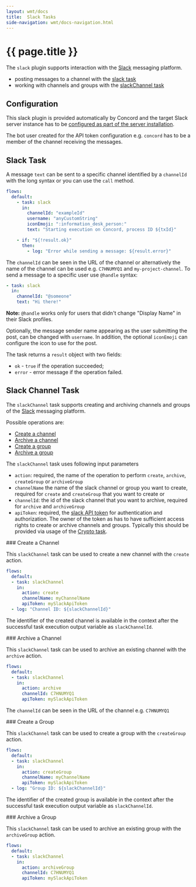 ```yaml
---
layout: wmt/docs
title:  Slack Tasks
side-navigation: wmt/docs-navigation.html
---
```


# {{ page.title }}

The `slack` plugin supports interaction with the [Slack](https://slack.com/)
messaging platform.

- posting messages to a channel with the [slack task](#slack)
- working with channels and groups with the [slackChannel task](#slack-channel)

## Configuration

This slack plugin is provided automatically by Concord and the target Slack server
instance has to be
[configured as part of the server installation](../getting-started/configuration.html#slack).

The bot user created for the API token configuration e.g. `concord` has to be a
member of the channel receiving the messages.

<a name="slack"/>

## Slack Task

A message `text` can be sent to a specific channel identified by a `channelId`
with the long syntax or you can use the `call` method.

```yaml
flows:
  default:
    - task: slack
      in:
        channelId: "exampleId"
        username: "anyCustomString"
        iconEmoji: ":information_desk_person:"
        text: "Starting execution on Concord, process ID ${txId}"

    - if: "${!result.ok}"
      then:
        - log: "Error while sending a message: ${result.error}"
```

The `channelId` can be seen in the URL of the channel or alternatively the name
of the channel can be used e.g. `C7HNUMYQ1` and `my-project-channel`. To send a
message to a specific user use `@handle` syntax:

```yaml
- task: slack
  in:
    channelId: "@someone"
    text: "Hi there!"
```

**Note:** `@handle` works only for users that didn't change "Display Name" in
their Slack profiles.

Optionally, the message sender name appearing as the user submitting the post,
can be changed with `username`.  In addition, the optional `iconEmoji` can
configure the icon to use for the post.

The task returns a `result` object with two fields:
- `ok` - `true` if the operation succeeded;
- `error` - error message if the operation failed.

## Slack Channel Task

The `slackChannel` task supports creating and archiving channels and groups of the
[Slack](https://slack.com/) messaging platform.

Possible operations are:

- [Create a channel](#create)
- [Archive a channel](#archive)
- [Create a group](#create-group)
- [Archive a group](#archive-group)

The `slackChannel` task uses following input parameters

- `action`: required, the name of the operation to perform `create`, `archive`,
  `createGroup` or `archiveGroup`
- `channelName` the name of the slack channel or group you want to create,
  required for `create` and `createGroup` that you want to create or
- `channelId`: the id of the slack channel that you want to archive, required
  for `archive` and `archiveGroup`
- `apiToken`: required, the
  [slack API token](https://api.slack.com/custom-integrations/legacy-tokens) for
  authentication and authorization. The owner of the token as has to have
  sufficient access rights to create or archive channels and groups. Typically
  this should be provided via usage of the [Crypto task](./crypto.html).


<a name="create"/>
### Create a Channel

This `slackChannel` task can be used to create a new channel with the `create` action.

```yaml
flows:
  default:
  - task: slackChannel
    in:
      action: create
      channelName: myChannelName
      apiToken: mySlackApiToken
  - log: "Channel ID: ${slackChannelId}"
```

The identifier of the created channel is available in the context after the
successful task execution output variable as `slackChannelId`.

<a name="archive"/>
### Archive a Channel

This `slackChannel` task can be used to archive an existing channel with the
`archive` action.

```yaml
flows:
  default:
  - task: slackChannel
    in:
      action: archive
      channelId: C7HNUMYQ1
      apiToken: mySlackApiToken
```

The `channelId` can be seen in the URL of the channel  e.g. `C7HNUMYQ1`

<a name="create-group"/>
### Create a Group

This `slackChannel` task can be used to create a group with the `createGroup`
action.

```yaml
flows:
  default:
  - task: slackChannel
    in:
      action: createGroup
      channelName: myChannelName
      apiToken: mySlackApiToken
  - log: "Group ID: ${slackChannelId}"
```

The identifier of the created group is available in the context after the
successful task execution output variable as `slackChannelId`.

<a name="archive-group"/>
### Archive a Group

This `slackChannel` task can be used to archive an existing group with the
`archiveGroup` action.

```yaml
flows:
  default:
  - task: slackChannel
    in:
      action: archiveGroup
      channelId: C7HNUMYQ1
      apiToken: mySlackApiToken
```
